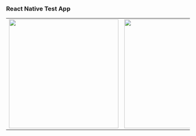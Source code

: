 ### React Native Test App

<div style="text-align:center">
    <table>
        <tr>
            <td>
            <img src="https://firebasestorage.googleapis.com/v0/b/react-native-tutorial-b2a7d.appspot.com/o/test-app%2Flist.png?alt=media&token=69592774-c4f8-4d10-9fc3-892ecf941237" width="300"/></td>
            <td>
            <img src="https://firebasestorage.googleapis.com/v0/b/react-native-tutorial-b2a7d.appspot.com/o/test-app%2Flogin.png?alt=media&token=f6317c5e-a915-4039-9d75-e110a522c166" width="300"/>
            </td>
            <td>
            <img src="https://firebasestorage.googleapis.com/v0/b/react-native-tutorial-b2a7d.appspot.com/o/test-app%2Faccount.png?alt=media&token=df53aa6e-6b1b-4126-91a0-885f2635e840" width="300"/></td>
        </tr>
    </table>
</div>
